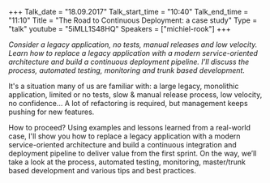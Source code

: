 +++
Talk_date = "18.09.2017"
Talk_start_time = "10:40"
Talk_end_time = "11:10"
Title = "The Road to Continuous Deployment: a case study"
Type = "talk"
youtube = "5iMLL1S48HQ"
Speakers = ["michiel-rook"]
+++

<p><em>Consider a legacy application, no tests, manual releases and low velocity.<br>Learn how to replace a legacy application with a modern service-oriented architecture and build a continuous deployment pipeline. I’ll discuss the process, automated testing, monitoring and trunk based development.</em></p>

<p>It's a situation many of us are familiar with: a large legacy, monolithic application, limited or no tests, slow & manual release process, low velocity, no confidence...  A lot of refactoring is required, but management keeps pushing for new features.</p>

<p>How to proceed? Using examples and lessons learned from a real-world case, I'll show you how to replace a legacy application with a modern service-oriented architecture and build a continuous integration and deployment pipeline to deliver value from the first sprint. On the way, we’ll take a look at the process, automated testing, monitoring, master/trunk based development and various tips and best practices.</p>